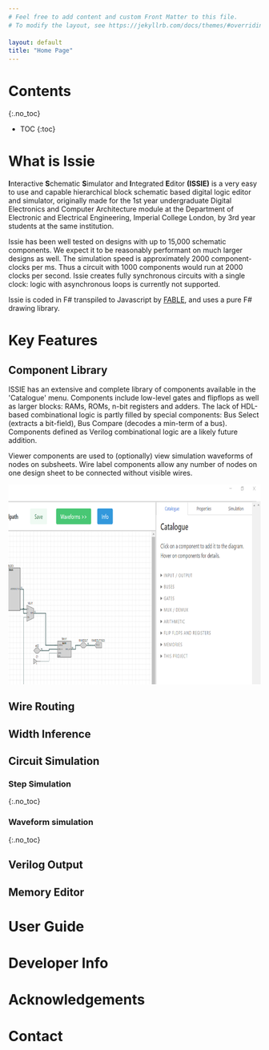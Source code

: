```yaml
---
# Feel free to add content and custom Front Matter to this file.
# To modify the layout, see https://jekyllrb.com/docs/themes/#overriding-theme-defaults

layout: default
title: "Home Page" 
---
```


# Contents
{:.no_toc}

- TOC
{:toc}

# What is Issie

**I**nteractive **S**chematic **S**imulator and **I**ntegrated **E**ditor **(ISSIE)** is a very easy to use and capable hierarchical block schematic based digital logic editor and simulator, originally made for the 1st year undergraduate Digital Electronics and Computer Architecture module at the Department of Electronic and Electrical Engineering, Imperial College London, by 3rd year students at the same institution.

Issie has been well tested on designs with up to 15,000 schematic components. We expect it to be reasonably performant on much larger designs as well. The simulation speed is approximately 2000 component-clocks per ms. Thus a circuit with 1000 components would run at 2000 clocks per second. Issie creates fully synchronous circuits with a single clock: logic with asynchronous loops is currently not supported.

Issie is coded in F# transpiled to Javascript by [FABLE](https://www.fable.com), and uses a pure F# drawing library.

# Key Features

## Component Library

ISSIE has an extensive and complete library of components available in the 'Catalogue' menu. Components include low-level gates and flipflops as well as larger blocks: RAMs, ROMs, n-bit registers and adders. The lack of HDL-based combinational logic is partly filled by special components: Bus Select (extracts a bit-field), Bus Compare (decodes a min-term of a bus). Components defined as Verilog combinational logic are a likely future addition.


Viewer components are used to (optionally) view simulation waveforms of nodes on subsheets. Wire label components allow any number of nodes on one design sheet to be connected without visible wires.

<img src="img/catalog.png" alt="Catalog" width="800" height="400" center/>


## Wire Routing

## Width Inference

## Circuit Simulation

### Step Simulation
{:.no_toc}

### Waveform simulation
{:.no_toc}

## Verilog Output

## Memory Editor

# User Guide

# Developer Info

# Acknowledgements

# Contact
